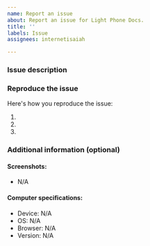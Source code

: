 ```yaml
---
name: Report an issue
about: Report an issue for Light Phone Docs.
title: ''
labels: Issue
assignees: internetisaiah

---
```


<!--
This template is for submitting tool-related issues such as broken links, missing images and content, incorrect CSS styling, and more. To request a new docs feature instead, see:

https://github.com/internetisaiah/light-phone-docs/issues/new?assignees=&labels=enhancement&projects=&template=request_a_feature.md&title=
-->

### Issue description
<!-- A clear and concise description of the issue. -->

### Reproduce the issue

Here's how you reproduce the issue:

1. <!-- Go to... -->
2. <!-- Click on... -->
3. <!-- See error. -->

### Additional information (optional)

#### Screenshots:
<!-- If applicable, add screenshots to show the issue. -->
- N/A

#### Computer specifications:

- Device: N/A
- OS: N/A
- Browser: N/A
- Version: N/A
